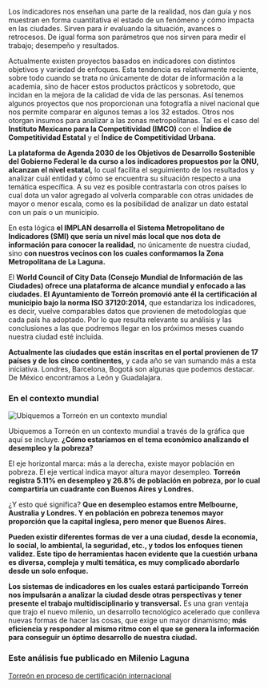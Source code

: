
Los indicadores nos enseñan una parte de la realidad, nos dan guía y nos muestran en forma cuantitativa el estado de un fenómeno y cómo impacta en las ciudades. Sirven para ir evaluando la situación, avances o retrocesos. De igual forma son parámetros que nos sirven para medir el trabajo; desempeño y resultados.

Actualmente existen proyectos basados en indicadores con distintos objetivos y variedad de enfoques. Esta tendencia es relativamente reciente, sobre todo cuando se trata no únicamente de dotar de información a la academia, sino de hacer estos productos prácticos y sobretodo, que incidan en la mejora de la calidad de vida de las personas. Así tenemos algunos proyectos que nos proporcionan una fotografía a nivel nacional que nos permite comparar en algunos temas a los 32 estados. Otros nos otorgan insumos para analizar a las zonas metropolitanas. Tal es el caso del **Instituto Mexicano para la Competitividad (IMCO)** con el **Índice de Competitividad Estatal** y el **Índice de Competitividad Urbana.**

**La plataforma de Agenda 2030 de los Objetivos de Desarrollo Sostenible del Gobierno Federal le da curso a los indicadores propuestos por la ONU, alcanzan el nivel estatal,** lo cual facilita el seguimiento de los resultados y analizar cuál entidad y cómo se encuentra su situación respecto a una temática específica. A su vez  es posible contrastarla con otros países  lo cual dota un valor agregado al volverla comparable con otras unidades de mayor o menor escala, como es la posibilidad de analizar un dato estatal con un país o un municipio.

En esta lógica **el IMPLAN desarrolla el Sistema Metropolitano de Indicadores (SMI) que sería un nivel más local que nos dota de información para conocer la realidad,** no únicamente de nuestra ciudad, sino **con nuestros vecinos con los cuales conformamos la Zona Metropolitana de La Laguna.**

El **World Council of City Data (Consejo Mundial de Información de las Ciudades) ofrece una plataforma de alcance mundial y enfocado a las ciudades. El Ayuntamiento de Torreón promovió ante él la certificación al municipio bajo la norma ISO 37120:2014,** que estandariza los indicadores, es decir, vuelve comparables datos que provienen de metodologías que cada país ha adoptado. Por lo que resulta relevante su análisis y las conclusiones a las que podremos llegar en los próximos meses cuando nuestra ciudad esté incluida.

**Actualmente las ciudades que están inscritas en el portal provienen de 17 países y de los cinco continentes,** y cada año se van sumando más a esta iniciativa. Londres, Barcelona, Bogotá son algunas que podemos destacar. De México encontramos a León y Guadalajara.

### En el contexto mundial

<img class="img-responsive" src="indicadores-de-calidad-mundial/grafica-desempleo-pobreza.png" alt="Ubiquemos a Torreón en un contexto mundial">

Ubiquemos a Torreón en un contexto mundial a través de la gráfica que aquí se incluye. **¿Cómo estaríamos en el tema económico analizando el desempleo y la pobreza?**

El eje horizontal marca: más a la derecha, existe mayor población en pobreza. El eje vertical indica mayor altura mayor desempleo. **Torreón registra 5.11% en desempleo y 26.8% de población en pobreza, por lo cual compartiría un cuadrante con Buenos Aires  y Londres.**

¿Y esto qué significa? **Que en desempleo estamos entre Melbourne, Australia y Londres. Y en población en pobreza tenemos mayor proporción que la capital inglesa, pero menor que Buenos Aires.**

**Pueden existir diferentes formas de ver a una ciudad, desde la economía, lo social, lo ambiental, la seguridad, etc., y todos los enfoques tienen validez. Este tipo de herramientas hacen evidente que la cuestión urbana es diversa, compleja y multi temática, es muy complicado abordarlo desde un solo enfoque.**

**Los sistemas de indicadores en los cuales estará participando Torreón nos impulsarán a analizar la ciudad desde otras perspectivas y tener presente el trabajo multidisciplinario y transversal.** Es una gran ventaja que trajo el nuevo milenio, un desarrollo tecnológico acelerado que conlleva nuevas formas de hacer las cosas, que exige un mayor dinamismo; **más eficiencia y responder al mismo ritmo con el que se genera la información para conseguir un óptimo desarrollo de nuestra ciudad.**

### Este análisis fue publicado en Milenio Laguna

[Torreón en proceso de certificación internacional](http://www.milenio.com/region/nuestra_metropoli_desde_el_implan-certificacion_desarrollo_sostenible-milenio_0_910708984.html)
